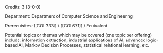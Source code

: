 Credits: 3 (3-0-0)

Department: Department of Computer Science and Engineering

Prerequisites: [[COL333]] / [[COL671]] / Equivalent

Potential topics or themes which may be covered (one topic per offering) include: information extraction, industrial applications of AI, advanced logic-based AI, Markov Decision Processes, statistical relational learning, etc.